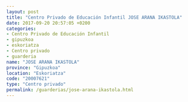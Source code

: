 ```yaml
---
layout: post
title: "Centro Privado de Educación Infantil JOSE ARANA IKASTOLA"
date: 2017-09-20 20:57:05 +0200
categories:
- Centro Privado de Educación Infantil
- gipuzkoa
- eskoriatza
- Centro privado
- guarderia
name: "JOSE ARANA IKASTOLA"
province: "Gipuzkoa"
location: "Eskoriatza"
code: "20007621"
type: "Centro privado"
permalink: /guarderias/jose-arana-ikastola.html
---
```

